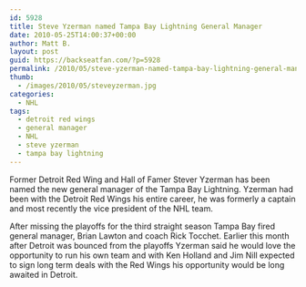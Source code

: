 ```yaml
---
id: 5928
title: Steve Yzerman named Tampa Bay Lightning General Manager
date: 2010-05-25T14:00:37+00:00
author: Matt B.
layout: post
guid: https://backseatfan.com/?p=5928
permalink: /2010/05/steve-yzerman-named-tampa-bay-lightning-general-manager/
thumb:
  - /images/2010/05/steveyzerman.jpg
categories:
  - NHL
tags:
  - detroit red wings
  - general manager
  - NHL
  - steve yzerman
  - tampa bay lightning
---
```


<div class="entry">
  <p>
    Former Detroit Red Wing and Hall of Famer Stever Yzerman has been named the new general manager of the Tampa Bay Lightning. Yzerman had been with the Detroit Red Wings his entire career, he was formerly a captain and most recently the vice president of the NHL team.
  </p>

  <p>
    After missing the playoffs for the third straight season Tampa Bay fired general manager, Brian Lawton and coach Rick Tocchet. Earlier this month after Detroit was bounced from the playoffs Yzerman said he would love the opportunity to run his own team and with Ken Holland and Jim Nill expected to sign long term deals with the Red Wings his opportunity would be long awaited in Detroit.
  </p>
</div>
